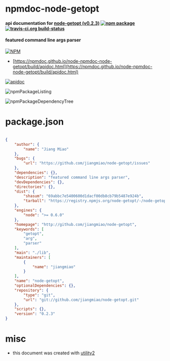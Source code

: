 # npmdoc-node-getopt

#### api documentation for  [node-getopt (v0.2.3)](http://github.com/jiangmiao/node-getopt)  [![npm package](https://img.shields.io/npm/v/npmdoc-node-getopt.svg?style=flat-square)](https://www.npmjs.org/package/npmdoc-node-getopt) [![travis-ci.org build-status](https://api.travis-ci.org/npmdoc/node-npmdoc-node-getopt.svg)](https://travis-ci.org/npmdoc/node-npmdoc-node-getopt)

#### featured command line args parser

[![NPM](https://nodei.co/npm/node-getopt.png?downloads=true&downloadRank=true&stars=true)](https://www.npmjs.com/package/node-getopt)

- [https://npmdoc.github.io/node-npmdoc-node-getopt/build/apidoc.html](https://npmdoc.github.io/node-npmdoc-node-getopt/build/apidoc.html)

[![apidoc](https://npmdoc.github.io/node-npmdoc-node-getopt/build/screenCapture.buildCi.browser.%252Ftmp%252Fbuild%252Fapidoc.html.png)](https://npmdoc.github.io/node-npmdoc-node-getopt/build/apidoc.html)

![npmPackageListing](https://npmdoc.github.io/node-npmdoc-node-getopt/build/screenCapture.npmPackageListing.svg)

![npmPackageDependencyTree](https://npmdoc.github.io/node-npmdoc-node-getopt/build/screenCapture.npmPackageDependencyTree.svg)



# package.json

```json

{
    "author": {
        "name": "Jiang Miao"
    },
    "bugs": {
        "url": "https://github.com/jiangmiao/node-getopt/issues"
    },
    "dependencies": {},
    "description": "featured command line args parser",
    "devDependencies": {},
    "directories": {},
    "dist": {
        "shasum": "69abbc7e5400600d1dacf00db8cb79b5487e924b",
        "tarball": "https://registry.npmjs.org/node-getopt/-/node-getopt-0.2.3.tgz"
    },
    "engines": {
        "node": ">= 0.6.0"
    },
    "homepage": "http://github.com/jiangmiao/node-getopt",
    "keywords": [
        "getopt",
        "arg",
        "parser"
    ],
    "main": "./lib",
    "maintainers": [
        {
            "name": "jiangmiao"
        }
    ],
    "name": "node-getopt",
    "optionalDependencies": {},
    "repository": {
        "type": "git",
        "url": "git://github.com/jiangmiao/node-getopt.git"
    },
    "scripts": {},
    "version": "0.2.3"
}
```



# misc
- this document was created with [utility2](https://github.com/kaizhu256/node-utility2)
